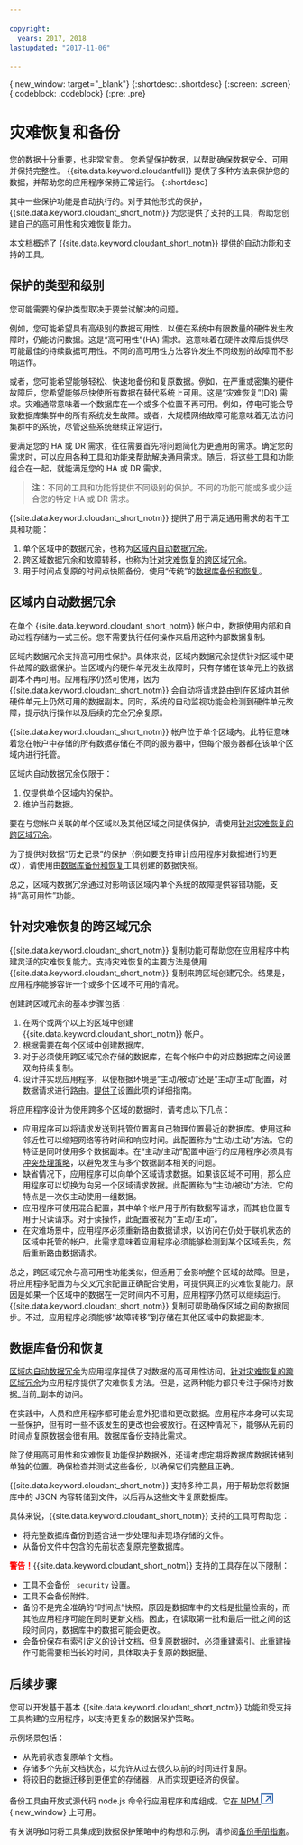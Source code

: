 ```yaml
---

copyright:
  years: 2017, 2018
lastupdated: "2017-11-06"

---
```


{:new_window: target="_blank"}
{:shortdesc: .shortdesc}
{:screen: .screen}
{:codeblock: .codeblock}
{:pre: .pre}

<!-- Acrolinx: 2017-05-10 -->

# 灾难恢复和备份

您的数据十分重要，也非常宝贵。
您希望保护数据，以帮助确保数据安全、可用并保持完整性。
{{site.data.keyword.cloudantfull}} 提供了多种方法来保护您的数据，并帮助您的应用程序保持正常运行。
{:shortdesc}

其中一些保护功能是自动执行的。对于其他形式的保护，{{site.data.keyword.cloudant_short_notm}} 为您提供了支持的工具，帮助您创建自己的高可用性和灾难恢复能力。

本文档概述了 {{site.data.keyword.cloudant_short_notm}} 提供的自动功能和支持的工具。

## 保护的类型和级别

您可能需要的保护类型取决于要尝试解决的问题。

例如，您可能希望具有高级别的数据可用性，以便在系统中有限数量的硬件发生故障时，仍能访问数据。这是“高可用性”(HA) 需求。这意味着在硬件故障后提供尽可能最佳的持续数据可用性。不同的高可用性方法容许发生不同级别的故障而不影响运作。

或者，您可能希望能够轻松、快速地备份和复原数据。例如，在严重或密集的硬件故障后，您希望能够尽快使所有数据在替代系统上可用。这是“灾难恢复”(DR) 需求。灾难通常意味着一个数据库在一个或多个位置不再可用。例如，停电可能会导致数据库集群中的所有系统发生故障。或者，大规模网络故障可能意味着无法访问集群中的系统，尽管这些系统继续正常运行。

要满足您的 HA 或 DR 需求，往往需要首先将问题简化为更通用的需求。确定您的需求时，可以应用各种工具和功能来帮助解决通用需求。随后，将这些工具和功能组合在一起，就能满足您的 HA 或 DR 需求。

>	**注**：不同的工具和功能将提供不同级别的保护。不同的功能可能或多或少适合您的特定 HA 或 DR 需求。

{{site.data.keyword.cloudant_short_notm}} 提供了用于满足通用需求的若干工具和功能：

1.	单个区域中的数据冗余，也称为[区域内自动数据冗余](#in-region-automatic-data-redundancy)。
2.	跨区域数据冗余和故障转移，也称为[针对灾难恢复的跨区域冗余](#cross-region-redundancy-for-disaster-recovery)。
3.	用于时间点复原的时间点快照备份，使用“传统”的[数据库备份和恢复](#database-backup-and-recovery)。

## 区域内自动数据冗余

在单个 {{site.data.keyword.cloudant_short_notm}} 帐户中，数据使用内部和自动过程存储为一式三份。您不需要执行任何操作来启用这种内部数据复制。

区域内数据冗余支持高可用性保护。具体来说，区域内数据冗余提供针对区域中硬件故障的数据保护。当区域内的硬件单元发生故障时，只有存储在该单元上的数据副本不再可用。应用程序仍然可使用，因为 {{site.data.keyword.cloudant_short_notm}} 会自动将请求路由到在区域内其他硬件单元上仍然可用的数据副本。同时，系统的自动监视功能会检测到硬件单元故障，提示执行操作以及后续的完全冗余复原。

{{site.data.keyword.cloudant_short_notm}} 帐户位于单个区域内。此特征意味着您在帐户中存储的所有数据存储在不同的服务器中，但每个服务器都在该单个区域内进行托管。

区域内自动数据冗余仅限于：

1.	仅提供单个区域内的保护。
2.	维护当前数据。

要在与您帐户关联的单个区域以及其他区域之间提供保护，请使用[针对灾难恢复的跨区域冗余](#cross-region-redundancy-for-disaster-recovery)。

为了提供对数据“历史记录”的保护（例如要支持审计应用程序对数据进行的更改），请使用由[数据库备份和恢复](#database-backup-and-recovery)工具创建的数据快照。

总之，区域内数据冗余通过对影响该区域内单个系统的故障提供容错功能，支持“高可用性”功能。

## 针对灾难恢复的跨区域冗余

{{site.data.keyword.cloudant_short_notm}} 复制功能可帮助您在应用程序中构建灵活的灾难恢复能力。支持灾难恢复的主要方法是使用 {{site.data.keyword.cloudant_short_notm}} 复制来跨区域创建冗余。结果是，应用程序能够容许一个或多个区域不可用的情况。

创建跨区域冗余的基本步骤包括：

1.  在两个或两个以上的区域中创建 {{site.data.keyword.cloudant_short_notm}} 帐户。
2.  根据需要在每个区域中创建数据库。
3.  对于必须使用跨区域冗余存储的数据库，在每个帐户中的对应数据库之间设置双向持续复制。
4.  设计并实现应用程序，以便根据环境是“主动/被动”还是“主动/主动”配置，对数据请求进行路由。[提供了](active-active.html)设置此项的详细指南。

将应用程序设计为使用跨多个区域的数据时，请考虑以下几点：

* 应用程序可以将请求发送到托管位置离自己物理位置最近的数据库。使用这种邻近性可以缩短网络等待时间和响应时间。此配置称为“主动/主动”方法。它的特征是同时使用多个数据副本。在“主动/主动”配置中运行的应用程序必须具有[冲突处理策略](mvcc.html#distributed-databases-and-conflicts)，以避免发生与多个数据副本相关的问题。
* 缺省情况下，应用程序可以向单个区域请求数据。如果该区域不可用，那么应用程序可以切换为向另一个区域请求数据。此配置称为“主动/被动”方法。它的特点是一次仅主动使用一组数据。
* 应用程序可使用混合配置，其中单个帐户用于所有数据写请求，而其他位置专用于只读请求。对于读操作，此配置被视为“主动/主动”。
* 在灾难场景中，应用程序必须重新路由数据请求，以访问在仍处于联机状态的区域中托管的帐户。此需求意味着应用程序必须能够检测到某个区域丢失，然后重新路由数据请求。

总之，跨区域冗余与高可用性功能类似，但适用于会影响整个区域的故障。但是，将应用程序配置为与交叉冗余配置正确配合使用，可提供真正的灾难恢复能力。原因是如果一个区域中的数据在一定时间内不可用，应用程序仍然可以继续运行。{{site.data.keyword.cloudant_short_notm}} 复制可帮助确保区域之间的数据同步。不过，应用程序必须能够“故障转移”到存储在其他区域中的数据副本。

## 数据库备份和恢复

[区域内自动数据冗余](#in-region-automatic-data-redundancy)为应用程序提供了对数据的高可用性访问。[针对灾难恢复的跨区域冗余](#cross-region-redundancy-for-disaster-recovery)为应用程序提供了灾难恢复方法。但是，这两种能力都只专注于保持对数据_当前_副本的访问。

在实践中，人员和应用程序都可能会意外犯错和更改数据。应用程序本身可以实现一些保护，但有时一些不该发生的更改也会被放行。在这种情况下，能够从先前的时间点复原数据会很有用。数据库备份支持此需求。

除了使用高可用性和灾难恢复功能保护数据外，还请考虑定期将数据库数据转储到单独的位置。确保检查并测试这些备份，以确保它们完整且正确。

{{site.data.keyword.cloudant_short_notm}} 支持多种工具，用于帮助您将数据库中的 JSON 内容转储到文件，以后再从这些文件复原数据库。

具体来说，{{site.data.keyword.cloudant_short_notm}} 支持的工具可帮助您：

*	将完整数据库备份到适合进一步处理和非现场存储的文件。
*	从备份文件中包含的先前状态复原完整数据库。

<strong style="color:red;">警告！</strong>{{site.data.keyword.cloudant_short_notm}} 支持的工具存在以下限制： 

*	工具不会备份 `_security` 设置。
*	工具不会备份附件。
*	备份不是完全准确的“时间点”快照。原因是数据库中的文档是批量检索的，而其他应用程序可能在同时更新文档。因此，在读取第一批和最后一批之间的这段时间内，数据库中的数据可能会更改。
*	会备份保存有索引定义的设计文档，但复原数据时，必须重建索引。此重建操作可能需要相当长的时间，具体取决于复原的数据量。

<div id="conclusion"></div>

## 后续步骤

您可以开发基于基本 {{site.data.keyword.cloudant_short_notm}} 功能和受支持工具构建的应用程序，以支持更复杂的数据保护策略。

示例场景包括：

*	从先前状态复原单个文档。
*	存储多个先前文档状态，以允许从过去很久以前的时间进行复原。
*	将较旧的数据迁移到更便宜的存储器，从而实现更经济的保留。

备份工具由开放式源代码 node.js 命令行应用程序和库组成。它[在 NPM ![外部链接图标](../images/launch-glyph.svg "外部链接图标")](https://www.npmjs.com/package/@cloudant/couchbackup){:new_window} 上可用。

有关说明如何将工具集成到数据保护策略中的构想和示例，请参阅[备份手册指南](backup-cookbook.html)。
